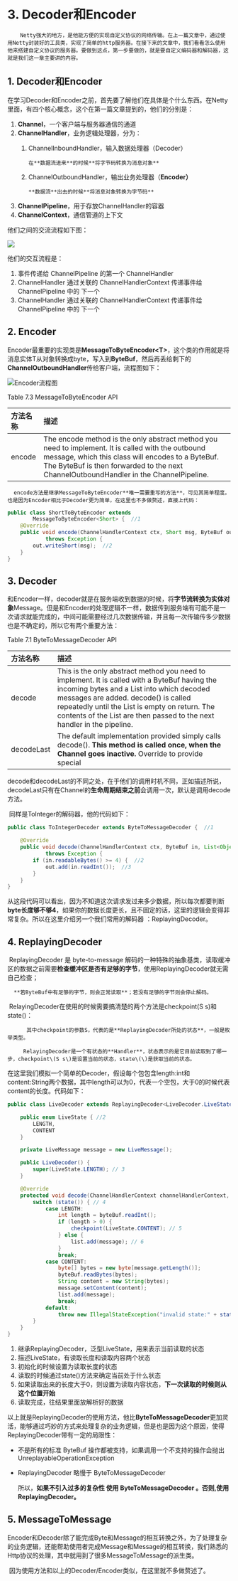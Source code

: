 # 3. Decoder和Encoder

        Netty强大的地方，是他能方便的实现自定义协议的网络传输。在上一篇文章中，通过使用Netty封装好的工具类，实现了简单的http服务器。在接下来的文章中，我们看看怎么使用他来搭建自定义协议的服务器。要做到这点，第一步要做的，就是要自定义编码器和解码器，这就是我们这一章主要讲的内容。

## 1. Decoder和Encoder

​ 在学习Decoder和Encoder之前，首先要了解他们在具体是个什么东西。在Netty里面，有四个核心概念，这个在第一篇文章提到的，他们的分别是：

1. **Channel**，一个客户端与服务器通信的通道
2. **ChannelHandler**，业务逻辑处理器，分为：
   1. ChannelInboundHandler，输入数据处理器（Decoder）

          在**数据流进来**的时候**将字节码转换为消息对象**

   2. ChannelOutboundHandler，输出业务处理器（**Encoder）**

          **数据流**出去的时候**将消息对象转换为字节码**
3. **ChannelPipeline**，用于存放ChannelHandler的容器
4. **ChannelContext**，通信管道的上下文

他们之间的交流流程如下图：

![](../../../.gitbook/assets/image%20%28165%29.png)

他们的交互流程是：

1. 事件传递给 ChannelPipeline 的第一个 ChannelHandler
2. ChannelHandler 通过关联的 ChannelHandlerContext 传递事件给 ChannelPipeline 中的 下一个
3. ChannelHandler 通过关联的 ChannelHandlerContext 传递事件给 ChannelPipeline 中的 下一个

## 2. Encoder

​       Encoder最重要的实现类是**MessageToByteEncoder&lt;T&gt;**，这个类的作用就是将消息实体T从对象转换成byte，写入到**ByteBuf**，然后再丢给剩下的**ChannelOutboundHandler**传给客户端，流程图如下：

![Encoder&#x6D41;&#x7A0B;&#x56FE;](../../../.gitbook/assets/image%20%28106%29.png)

Table 7.3 MessageToByteEncoder API

| 方法名称 | 描述 |
| :--- | :--- |
| encode | The encode method is the only abstract method you need to implement. It is called with the outbound message, which this class will encodes to a ByteBuf. The ByteBuf is then forwarded to the next ChannelOutboundHandler in the ChannelPipeline. |

      encode方法是继承MessageToByteEncoder**唯一需要重写的方法**，可见其简单程度。也是因为Encoder相比于Decoder更为简单，在这里也不多做赘述，直接上代码：

```java
public class ShortToByteEncoder extends
        MessageToByteEncoder<Short> {  //1
    @Override
    public void encode(ChannelHandlerContext ctx, Short msg, ByteBuf out)
            throws Exception {
        out.writeShort(msg);  //2
    }
}
```

## 3. Decoder

​       和Encoder一样，decoder就是在服务端收到数据的时候，将**字节流转换为实体对象**Message。但是和Encoder的处理逻辑不一样，数据传到服务端有可能不是一次请求就能完成的，中间可能需要经过几次数据传输，并且每一次传输传多少数据也是不确定的，所以它有两个重要方法：

Table 7.1 ByteToMessageDecoder API

| 方法名称 | 描述 |
| :--- | :--- |
| decode | This is the only abstract method you need to implement. It is called with a ByteBuf having the incoming bytes and a List into which decoded messages are added. decode\(\) is called repeatedly until the List is empty on return. The contents of the List are then passed to the next handler in the pipeline. |
| decodeLast | The default implementation provided simply calls decode\(\). **This method is called once, when the Channel goes inactive.** Override to provide special |

​     decode和decodeLast的不同之处，在于他们的调用时机不同，正如描述所说，decodeLast只有在Channel的**生命周期结束之前**会调用一次，默认是调用decode方法。

​ 同样是ToInteger的解码器，他的代码如下：

```java
public class ToIntegerDecoder extends ByteToMessageDecoder {  //1

    @Override
    public void decode(ChannelHandlerContext ctx, ByteBuf in, List<Object> out)
            throws Exception {
        if (in.readableBytes() >= 4) {  //2
            out.add(in.readInt());  //3
        }
    }
}
```

​ 从这段代码可以看出，因为不知道这次请求发过来多少数据，所以每次都要判断**byte长度够不够4**，如果你的数据长度更长，且不固定的话，这里的逻辑会变得非常复杂。所以在这里介绍另一个我们常用的解码器 ：ReplayingDecoder。

## 4. ReplayingDecoder

​        ReplayingDecoder 是 byte-to-message 解码的一种特殊的抽象基类，读取缓冲区的数据之前需要**检查缓冲区是否有足够的字节**，使用ReplayingDecoder就无需自己检查；

      **若ByteBuf中有足够的字节，则会正常读取**；若没有足够的字节则会停止解码。

​        RelayingDecoder在使用的时候需要搞清楚的两个方法是checkpoint\(S s\)和state\(\)：

          其中checkpoint的参数S，代表的是**ReplayingDecoder所处的状态**，一般是枚举类型。             

         RelayingDecoder是一个有状态的**Handler**，状态表示的是它目前读取到了哪一步，checkpoint\(S s\)是设置当前的状态，state\(\)是获取当前的状态。

​       在这里我们模拟一个简单的Decoder，假设每个包包含length:int和content:String两个数据，其中length可以为0，代表一个空包，大于0的时候代表content的长度。代码如下：

```java
public class LiveDecoder extends ReplayingDecoder<LiveDecoder.LiveState> { //1

    public enum LiveState { //2
        LENGTH,
        CONTENT
    }

    private LiveMessage message = new LiveMessage();

    public LiveDecoder() {
        super(LiveState.LENGTH); // 3
    }

    @Override
    protected void decode(ChannelHandlerContext channelHandlerContext, ByteBuf byteBuf, List<Object> list) throws Exception {
        switch (state()) { // 4
            case LENGTH:
                int length = byteBuf.readInt();
                if (length > 0) {
                    checkpoint(LiveState.CONTENT); // 5
                } else {
                    list.add(message); // 6
                }
                break;
            case CONTENT:
                byte[] bytes = new byte[message.getLength()];
                byteBuf.readBytes(bytes);
                String content = new String(bytes);
                message.setContent(content);
                list.add(message);
                break;
            default:
                throw new IllegalStateException("invalid state:" + state());
        }
    }
}
```

1. 继承ReplayingDecoder，泛型LiveState，用来表示当前读取的状态
2. 描述LiveState，有读取长度和读取内容两个状态
3. 初始化的时候设置为读取长度的状态
4. 读取的时候通过state\(\)方法来确定当前处于什么状态
5. 如果读取出来的长度大于0，则设置为读取内容状态，**下一次读取的时候则从这个位置开始**
6. 读取完成，往结果里面放解析好的数据

​ 以上就是ReplayingDecoder的使用方法，他比**ByteToMessageDecoder**更加灵活，能够通过巧妙的方式来处理复杂的业务逻辑，但是也是因为这个原因，使得ReplayingDecoder带有一定的局限性：

* 不是所有的标准 ByteBuf 操作都被支持，如果调用一个不支持的操作会抛出 UnreplayableOperationException
* ReplayingDecoder 略慢于 ByteToMessageDecoder

  所以，**如果不引入过多的复杂性 使用 ByteToMessageDecoder 。否则,使用ReplayingDecoder。**

## 5. MessageToMessage

​ Encoder和Decoder除了能完成Byte和Message的相互转换之外，为了处理复杂的业务逻辑，还能帮助使用者完成Message和Message的相互转换，我们熟悉的Http协议的处理，其中就用到了很多MessageToMessage的派生类。

​ 因为使用方法和以上的Decoder/Encoder类似，在这里就不多做赘述了。

​  
  


